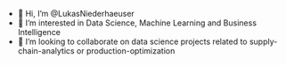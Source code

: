 - 👋 Hi, I’m @LukasNiederhaeuser
- 👀 I’m interested in Data Science, Machine Learning and Business Intelligence
- 💞️ I’m looking to collaborate on data science projects related to supply-chain-analytics or production-optimization
